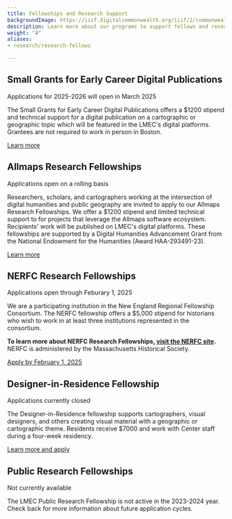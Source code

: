 ```yaml
---
title: Fellowships and Research Support
backgroundImage: https://iiif.digitalcommonwealth.org/iiif/2/commonwealth:3f463366g/1292,3248,8404,3417/1200,/0/default.jpg
description: Learn more about our programs to support fellows and research scholars
weight: "4"
aliases:
- research/research-fellows

---
```



## Small Grants for Early Career Digital Publications

<span class="badge bg-warning font-secondary fw-normal">Applications for 2025-2026 will open in March 2025</span>


The Small Grants for Early Career Digital Publications offers a $1200 stipend and technical support for a digital publication on a cartographic or geographic topic which will be featured in the LMEC's digital platforms. Grantees are not required to work in person in Boston.

<a href="../digital-publication-small-grants" class="btn btn-primary-outline btn-sm"><i class="fas fa-info-circle me-2"></i> Learn more</a>

## Allmaps Research Fellowships

<span class="badge bg-success font-secondary fw-normal">Applications open on a rolling basis</span>

Researchers, scholars, and cartographers working at the intersection of digital humanities and public geography are invited to apply to our Allmaps Research Fellowships. We offer a $1200 stipend and limited technical support to for projects that leverage the Allmaps software ecosystem. Recipients' work will be published on LMEC's digital platforms. These fellowships are supported by a Digital Humanities Advancement Grant from the National Endowment for the Humanities (Award HAA-293491-23).

<a href="../../projects/digital-projects/allmaps/#allmaps-research-fellowships" class="btn btn-primary-outline btn-sm"><i class="fas fa-info-circle me-2"></i> Learn more</a>


## NERFC Research Fellowships

<span class="badge bg-success font-secondary fw-normal">Applications open through Feburary 1, 2025</span>

We are a participating institution in the New England Regional Fellowship Consortium. The NERFC fellowship offers a $5,000 stipend for historians who wish to work in at least three institutions represented in the consortium.

**To learn more about NERFC Research Fellowships, [visit the NERFC site](https://www.masshist.org/fellowships/nerfc "NERFC Fellowship Application").** NERFC is administered by the Massachusetts Historical Society.

<a href="https://www.masshist.org/fellowships/nerfc/apply" class="btn btn-primary-outline btn-sm">Apply by February 1, 2025</a>



## Designer-in-Residence Fellowship

<span class="badge bg-danger font-secondary fw-normal">Applications currently closed</span>

The Designer-in-Residence fellowship supports cartographers, visual designers, and others creating visual material with a geographic or cartographic theme. Residents receive $7000 and work with Center staff during a four-week residency.


<a href="../designer-in-residence" class="btn btn-primary-outline btn-sm"><i class="fas fa-info-circle me-2"></i> Learn more and apply</a>


## Public Research Fellowships

<span class="badge bg-danger font-secondary fw-normal">Not currently available</span>

The LMEC Public Research Fellowship is not active in the 2023-2024 year. Check back for more information about future application cycles.

